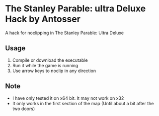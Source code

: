 # The Stanley Parable: ultra Deluxe Hack by Antosser
A hack for noclipping in The Stanley Parable: Ultra Deluxe

## Usage

1. Compile or download the executable
2. Run it while the game is running
3. Use arrow keys to noclip in any direction

## Note
* I have only tested it on x64 bit. It may not work on x32
* It only works in the first section of the map (Until about a bit after the two doors)
